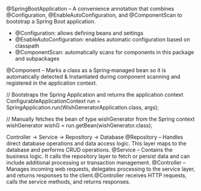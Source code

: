 



@SpringBootApplication – A convenience annotation that combines
@Configuration, @EnableAutoConfiguration, and @ComponentScan to bootstrap a Spring Boot application.
- @Configuration: allows defining beans and settings
- @EnableAutoConfiguration: enables automatic configuration based on classpath
- @ComponentScan: automatically scans for components in this package and subpackages

@Component – Marks a class as a Spring‑managed bean so it is automatically detected & Instantiated during component scanning and registered in the application context.

// Bootstraps the Spring Application and returns the application context
ConfigurableApplicationContext run = SpringApplication.run(WishGeneratorApplication.class, args);

// Manually fetches the bean of type wishGenerator from the Spring context
wishGenerator wishG = run.getBean(wishGenerator.class);

Controller → Service → Repository → Database
@Repository – Handles direct database operations and data access logic. This layer maps to the database and performs CRUD operations.
@Service – Contains the business logic. It calls the repository layer to fetch or persist data and can include additional processing or transaction management.
@Controller – Manages incoming web requests, delegates processing to the service layer, and returns responses to the client.@Controller receives HTTP requests, calls the service methods, and returns responses.




